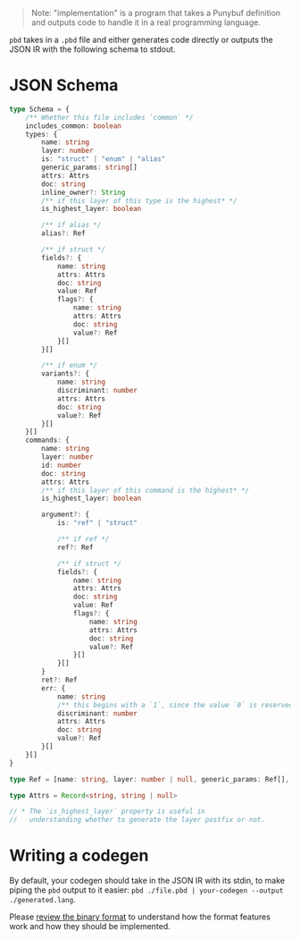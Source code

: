 > Note: "implementation" is a program that takes a Punybuf definition and outputs code to handle it in a real programming language.

`pbd` takes in a `.pbd` file and either generates code directly or outputs the JSON IR with the following schema to stdout.

# JSON Schema
```ts
type Schema = {
	/** Whether this file includes `common` */
	includes_common: boolean
	types: {
		name: string
		layer: number
		is: "struct" | "enum" | "alias"
		generic_params: string[]
		attrs: Attrs
		doc: string
		inline_owner?: String
		/** if this layer of this type is the highest* */
		is_highest_layer: boolean

		/** if alias */
		alias?: Ref

		/** if struct */
		fields?: {
			name: string
			attrs: Attrs
			doc: string
			value: Ref
			flags?: {
				name: string
				attrs: Attrs
				doc: string
				value?: Ref
			}[]
		}[]

		/** if enum */
		variants?: {
			name: string
			discriminant: number
			attrs: Attrs
			doc: string
			value?: Ref
		}[]
	}[]
	commands: {
		name: string
		layer: number
		id: number
		doc: string
		attrs: Attrs
		/** if this layer of this command is the highest* */
		is_highest_layer: boolean

		argument?: {
			is: "ref" | "struct"

			/** if ref */
			ref?: Ref

			/** if struct */
			fields?: {
				name: string
				attrs: Attrs
				doc: string
				value: Ref
				flags?: {
					name: string
					attrs: Attrs
					doc: string
					value?: Ref
				}[]
			}[]
		}
		ret?: Ref
		err: {
			name: string
			/** this begins with a `1`, since the value `0` is reserved for unknown errors */
			discriminant: number
			attrs: Attrs
			doc: string
			value?: Ref
		}[]
	}[]
}

type Ref = [name: string, layer: number | null, generic_params: Ref[], is_highest_layer: boolean]

type Attrs = Record<string, string | null>

// * The `is_highest_layer` property is useful in
//   understanding whether to generate the layer postfix or not.  
```

# Writing a codegen
By default, your codegen should take in the JSON IR with its stdin, to make piping the `pbd` output to it easier: `pbd ./file.pbd | your-codegen --output ./generated.lang`.

Please [review the binary format](BinaryFormat.md) to understand how the format features work and how they should be implemented.